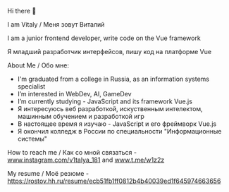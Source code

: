 Hi there 👋

I am Vitaly / Меня зовут Виталий

I am a junior frontend developer, write code on the Vue framework

Я младший разработчик интерфейсов, пишу код на платформе Vue

About Me / Обо мне:

- I'm graduated from a college in Russia, as an information systems specialist
- I’m interested in WebDev, AI, GameDev
- I’m currently studying - JavaScript and its framework Vue.js
- Я интересуюсь веб разработкой, искуственным интелектом, машинным обучением и разработкой игр
- В настоящее время я изучаю - JavaScript и его фреймворк  Vue.js
- Я окончил колледж в России по специальности "Информационные системы"
 
How to reach me / Как со мной связаться - www.instagram.com/v1talya_181 and www.t.me/w1z2z

My resume / Моё резюме - https://rostov.hh.ru/resume/ecb51fb1ff0812b4b40039ed1f645974663656
<!---
w1z2z/w1z2z is a ✨ special ✨ repository because its `README.md` (this file) appears on your GitHub profile.
You can click the Preview link to take a look at your changes.
--->
